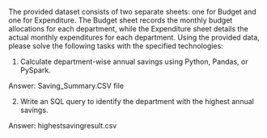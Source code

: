 The provided dataset consists of two separate sheets: one for Budget and one for Expenditure. The Budget sheet records the monthly budget allocations for each department, while the Expenditure sheet details the actual monthly expenditures for each department. Using the provided data, please solve the following tasks with the specified technologies:

1. Calculate department-wise annual savings using Python, Pandas, or PySpark.

Answer: Saving_Summary.CSV file

2. Write an SQL query to identify the department with the highest annual savings.

Answer: highestsavingresult.csv
